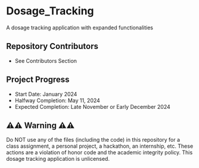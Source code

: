 # Dosage_Tracking
A dosage tracking application with expanded functionalities

## Repository Contributors
* See Contributors Section

## Project Progress
* Start Date: January 2024
* Halfway Completion: May 11, 2024
* Expected Completion: Late November or Early December 2024

## ⚠️⚠️ Warning ⚠️⚠️
Do NOT use any of the files (including the code) in this repository for a class assignment, a personal project, a hackathon, an internship, etc. These actions are a violation of honor code and the academic integrity policy. This dosage tracking application is unlicensed.

